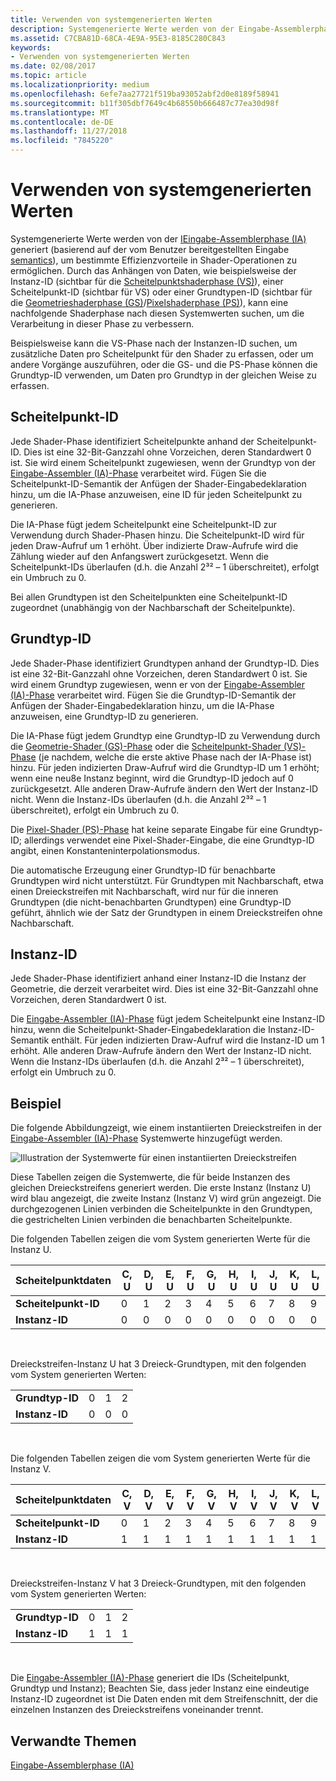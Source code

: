 ```yaml
---
title: Verwenden von systemgenerierten Werten
description: Systemgenerierte Werte werden von der Eingabe-Assemblerphase (IA) generiert (basierend auf der vom Benutzer bereitgestellten Eingabesemantik), um bestimmte Effizienzvorteile in Shader-Operationen zu ermöglichen.
ms.assetid: C7CBA81D-68CA-4E9A-95E3-8185C280C843
keywords:
- Verwenden von systemgenerierten Werten
ms.date: 02/08/2017
ms.topic: article
ms.localizationpriority: medium
ms.openlocfilehash: 6efe7aa27721f519ba93052abf2d0e8189f58941
ms.sourcegitcommit: b11f305dbf7649c4b68550b666487c77ea30d98f
ms.translationtype: MT
ms.contentlocale: de-DE
ms.lasthandoff: 11/27/2018
ms.locfileid: "7845220"
---
```

# <a name="span-iddirect3dconceptsusingsystem-generatedvaluesspanusing-system-generated-values"></a><span id="direct3dconcepts.using_system-generated_values"></span>Verwenden von systemgenerierten Werten


Systemgenerierte Werte werden von der [IEingabe-Assemblerphase (IA)](input-assembler-stage--ia-.md) generiert (basierend auf der vom Benutzer bereitgestellten Eingabe [semantics](https://msdn.microsoft.com/library/windows/desktop/bb509647)), um bestimmte Effizienzvorteile in Shader-Operationen zu ermöglichen. Durch das Anhängen von Daten, wie beispielsweise der Instanz-ID (sichtbar für die [Scheitelpunktshaderphase (VS)](vertex-shader-stage--vs-.md)), einer Scheitelpunkt-ID (sichtbar für VS) oder einer Grundtypen-ID (sichtbar für die [Geometrieshaderphase (GS)](geometry-shader-stage--gs-.md)/[Pixelshaderphase (PS)](pixel-shader-stage--ps-.md)), kann eine nachfolgende Shaderphase nach diesen Systemwerten suchen, um die Verarbeitung in dieser Phase zu verbessern.

Beispielsweise kann die VS-Phase nach der Instanzen-ID suchen, um zusätzliche Daten pro Scheitelpunkt für den Shader zu erfassen, oder um andere Vorgänge auszuführen, oder die GS- und die PS-Phase können die Grundtyp-ID verwenden, um Daten pro Grundtyp in der gleichen Weise zu erfassen.

## <a name="span-idvertexidspanspan-idvertexidspanspan-idvertexidspanvertexid"></a><span id="VertexID"></span><span id="vertexid"></span><span id="VERTEXID"></span>Scheitelpunkt-ID


Jede Shader-Phase identifiziert Scheitelpunkte anhand der Scheitelpunkt-ID. Dies ist eine 32-Bit-Ganzzahl ohne Vorzeichen, deren Standardwert 0 ist. Sie wird einem Scheitelpunkt zugewiesen, wenn der Grundtyp von der [Eingabe-Assembler (IA)-Phase](input-assembler-stage--ia-.md) verarbeitet wird. Fügen Sie die Scheitelpunkt-ID-Semantik der Anfügen der Shader-Eingabedeklaration hinzu, um die IA-Phase anzuweisen, eine ID für jeden Scheitelpunkt zu generieren.

Die IA-Phase fügt jedem Scheitelpunkt eine Scheitelpunkt-ID zur Verwendung durch Shader-Phasen hinzu. Die Scheitelpunkt-ID wird für jeden Draw-Aufruf um 1 erhöht. Über indizierte Draw-Aufrufe wird die Zählung wieder auf den Anfangswert zurückgesetzt. Wenn die Scheitelpunkt-IDs überlaufen (d.h. die Anzahl 2³² – 1 überschreitet), erfolgt ein Umbruch zu 0.

Bei allen Grundtypen ist den Scheitelpunkten eine Scheitelpunkt-ID zugeordnet (unabhängig von der Nachbarschaft der Scheitelpunkte).

## <a name="span-idprimitiveidspanspan-idprimitiveidspanspan-idprimitiveidspanprimitiveid"></a><span id="PrimitiveID"></span><span id="primitiveid"></span><span id="PRIMITIVEID"></span>Grundtyp-ID


Jede Shader-Phase identifiziert Grundtypen anhand der Grundtyp-ID. Dies ist eine 32-Bit-Ganzzahl ohne Vorzeichen, deren Standardwert 0 ist. Sie wird einem Grundtyp zugewiesen, wenn er von der [Eingabe-Assembler (IA)-Phase](input-assembler-stage--ia-.md) verarbeitet wird. Fügen Sie die Grundtyp-ID-Semantik der Anfügen der Shader-Eingabedeklaration hinzu, um die IA-Phase anzuweisen, eine Grundtyp-ID zu generieren.

Die IA-Phase fügt jedem Grundtyp eine Grundtyp-ID zu Verwendung durch die [Geometrie-Shader (GS)-Phase](geometry-shader-stage--gs-.md) oder die [Scheitelpunkt-Shader (VS)-Phase](vertex-shader-stage--vs-.md) (je nachdem, welche die erste aktive Phase nach der IA-Phase ist) hinzu. Für jeden indizierten Draw-Aufruf wird die Grundtyp-ID um 1 erhöht; wenn eine neu8e Instanz beginnt, wird die Grundtyp-ID jedoch auf 0 zurückgesetzt. Alle anderen Draw-Aufrufe ändern den Wert der Instanz-ID nicht. Wenn die Instanz-IDs überlaufen (d.h. die Anzahl 2³² – 1 überschreitet), erfolgt ein Umbruch zu 0.

Die [Pixel-Shader (PS)-Phase](pixel-shader-stage--ps-.md) hat keine separate Eingabe für eine Grundtyp-ID; allerdings verwendet eine Pixel-Shader-Eingabe, die eine Grundtyp-ID angibt, einen Konstanteninterpolationsmodus.

Die automatische Erzeugung einer Grundtyp-ID für benachbarte Grundtypen wird nicht unterstützt. Für Grundtypen mit Nachbarschaft, etwa einen Dreieckstreifen mit Nachbarschaft, wird nur für die inneren Grundtypen (die nicht-benachbarten Grundtypen) eine Grundtyp-ID geführt, ähnlich wie der Satz der Grundtypen in einem Dreieckstreifen ohne Nachbarschaft.

## <a name="span-idinstanceidspanspan-idinstanceidspanspan-idinstanceidspaninstanceid"></a><span id="InstanceID"></span><span id="instanceid"></span><span id="INSTANCEID"></span>Instanz-ID


Jede Shader-Phase identifiziert anhand einer Instanz-ID die Instanz der Geometrie, die derzeit verarbeitet wird. Dies ist eine 32-Bit-Ganzzahl ohne Vorzeichen, deren Standardwert 0 ist.

Die [Eingabe-Assembler (IA)-Phase](input-assembler-stage--ia-.md) fügt jedem Scheitelpunkt eine Instanz-ID hinzu, wenn die Scheitelpunkt-Shader-Eingabedeklaration die Instanz-ID-Semantik enthält. Für jeden indizierten Draw-Aufruf wird die Instanz-ID um 1 erhöht. Alle anderen Draw-Aufrufe ändern den Wert der Instanz-ID nicht. Wenn die Instanz-IDs überlaufen (d.h. die Anzahl 2³² – 1 überschreitet), erfolgt ein Umbruch zu 0.

## <a name="span-idexamplespanspan-idexamplespanspan-idexamplespanexample"></a><span id="Example"></span><span id="example"></span><span id="EXAMPLE"></span>Beispiel


Die folgende Abbildungzeigt, wie einem instantiierten Dreieckstreifen in der [Eingabe-Assembler (IA)-Phase](input-assembler-stage--ia-.md) Systemwerte hinzugefügt werden.

![Illustration der Systemwerte für einen instantiierten Dreieckstreifen](images/d3d10-ia-example.png)

Diese Tabellen zeigen die Systemwerte, die für beide Instanzen des gleichen Dreieckstreifens generiert werden. Die erste Instanz (Instanz U) wird blau angezeigt, die zweite Instanz (Instanz V) wird grün angezeigt. Die durchgezogenen Linien verbinden die Scheitelpunkte in den Grundtypen, die gestrichelten Linien verbinden die benachbarten Scheitelpunkte.

Die folgenden Tabellen zeigen die vom System generierten Werte für die Instanz U.

| Scheitelpunktdaten    | C, U | D, U | E, U | F, U | G, U | H, U | I, U | J, U | K, U | L, U |
|----------------|-----|-----|-----|-----|-----|-----|-----|-----|-----|-----|
| **Scheitelpunkt-ID**   | 0   | 1   | 2   | 3   | 4   | 5   | 6   | 7   | 8   | 9   |
| **Instanz-ID** | 0   | 0   | 0   | 0   | 0   | 0   | 0   | 0   | 0   | 0   |

 

Dreieckstreifen-Instanz U hat 3 Dreieck-Grundtypen, mit den folgenden vom System generierten Werten:

|                 |     |     |     |
|-----------------|-----|-----|-----|
| **Grundtyp-ID** | 0   | 1   | 2   |
| **Instanz-ID**  | 0   | 0   | 0   |

 

Die folgenden Tabellen zeigen die vom System generierten Werte für die Instanz V.

| Scheitelpunktdaten    | C, V | D, V | E, V | F, V | G, V | H, V | I, V | J, V | K, V | L, V |
|----------------|-----|-----|-----|-----|-----|-----|-----|-----|-----|-----|
| **Scheitelpunkt-ID**   | 0   | 1   | 2   | 3   | 4   | 5   | 6   | 7   | 8   | 9   |
| **Instanz-ID** | 1   | 1   | 1   | 1   | 1   | 1   | 1   | 1   | 1   | 1   |

 

Dreieckstreifen-Instanz V hat 3 Dreieck-Grundtypen, mit den folgenden vom System generierten Werten:

|                 |     |     |     |
|-----------------|-----|-----|-----|
| **Grundtyp-ID** | 0   | 1   | 2   |
| **Instanz-ID**  | 1   | 1   | 1   |

 

Die [Eingabe-Assembler (IA)-Phase](input-assembler-stage--ia-.md) generiert die IDs (Scheitelpunkt, Grundtyp und Instanz); Beachten Sie, dass jeder Instanz eine eindeutige Instanz-ID zugeordnet ist Die Daten enden mit dem Streifenschnitt, der die einzelnen Instanzen des Dreieckstreifens voneinander trennt.

## <a name="span-idrelated-topicsspanrelated-topics"></a><span id="related-topics"></span>Verwandte Themen


[Eingabe-Assemblerphase (IA)](input-assembler-stage--ia-.md)

 

 




